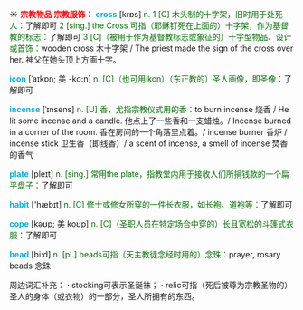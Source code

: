 ☀ <font color="red">**宗教物品 宗教服饰：**</font>
<font color="sky blue">**cross**</font> [krɒs] 
<font color="rgb(227, 108, 9)">n. 1 [C] 木头制的十字架，旧时用于处死人：</font>了解即可 <font color="rgb(227, 108, 9)">2 [sing.] the Cross 可指（耶稣钉死在上面的）十字架，作为基督教的标志：</font>了解即可 <font color="rgb(227, 108, 9)">3 [C]（被用于作为基督教标志或象征的）十字型物品、设计或首饰：</font>wooden cross 木十字架 / The priest made the sign of the cross over her. 神父在她头顶上方画十字。
           
<font color="sky blue">**icon**</font> [ˈaɪkɒn; 美 -kɑ:n]
<font color="rgb(227, 108, 9)">n. [C]（也可用ikon）（东正教的）圣人画像，即圣像：</font>了解即可           

<font color="sky blue">**incense**</font> [ˈɪnsens]
<font color="rgb(227, 108, 9)">n. [U] 香，尤指宗教仪式用的香：</font>to burn incense 烧香 / He lit some incense and a candle. 他点上了一些香和一支蜡烛。/ Incense burned in a corner of the room. 香在房间的一个角落里点着。/ incense burner 香炉 / incense stick 卫生香（即线香）/ a scent of incense, a smell of incense 焚香的香气

<font color="sky blue">**plate**</font> [pleɪt] 
<font color="rgb(227, 108, 9)">n. [sing.] 常用the plate，指教堂内用于接收人们所捐钱款的一个扁平盘子：</font>了解即可

<font color="sky blue">**habit**</font> ['hæbɪt] 
<font color="rgb(227, 108, 9)">n. [C] 修士或修女所穿的一件长衣服，如长袍、道袍等：</font>了解即可
           
<font color="sky blue">**cope**</font> [kəʊp; 美 koʊp]
<font color="rgb(227, 108, 9)">n. [C]（圣职人员在特定场合中穿的）长且宽松的斗篷式衣服：</font>了解即可

<font color="sky blue">**bead**</font> [bi:d]
<font color="rgb(227, 108, 9)">n. [pl.] beads可指（天主教徒念经时用的）念珠：</font>prayer, rosary beads 念珠

周边词汇补充：
· stocking可表示圣诞袜；
· relic可指（死后被尊为宗教圣物的）圣人的身体（或衣物）的一部分，圣人所拥有的东西。
